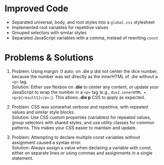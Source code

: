 # Improved Code
- Separated universal, body, and root styles into a `global.css` stylesheet
- Implemented root variables for repetitive values
- Grouped selectors with similar styles
- Separated JavaScript variables with a comma, instead of rewriting `const`

# Problems & Solutions
1. Problem: Using margin: 0 auto; on .die p did not center the dice number, because the number was set directly as the innerHTML of .die without a `<p>` tag. <br/>
Solution: Either use flexbox on **.die** to center any content, or update your JavaScript to wrap the number in a `<p>` tag (e.g., `die1.innerHTML = <p>${result1}</p>;`). This allows **.die p** CSS to apply as expected.

2. Problem: CSS was somewhat verbose and repetitive, with repeated values and similar style blocks. <br/>
Solution: Use CSS custom properties (variables) for repeated values, group selectors with shared styles, and use utility classes for common patterns. This makes your CSS easier to maintain and update.

3. Problem: Attempting to declare multiple const variables without assignment caused a syntax error. <br/>
Solution: Always assign a value when declaring a variable with const, either on separate lines or using commas and assignments in a single statement.
